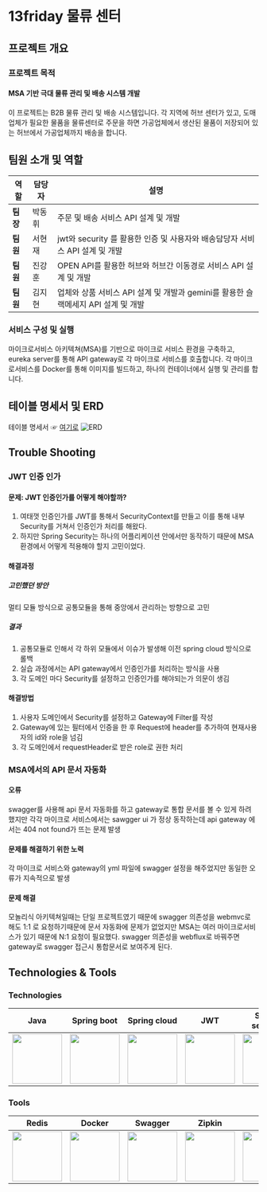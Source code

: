 # 13friday 물류 센터

## 프로젝트 개요
### 프로젝트 목적
#### MSA 기반 극대 물류 관리 및 배송 시스템 개발
이 프로젝트는 B2B 물류 관리 및 배송 시스템입니다. 각 지역에 허브 센터가  있고, 도매 업체가 필요한 물품을 물류센터로 주문을 하면 가공업체에서 생산된 물품이 저장되어 있는 허브에서 가공업체까지 배송을 합니다.

## 팀원 소개 및 역할
| 역할           | 담당자       | 설명                                              |
|----------------|--------------|---------------------------------------------------|
| **팀장** | 박동휘       | 주문 및 배송 서비스 API 설계 및 개발 |
| **팀원**  | 서현재       | jwt와 security 를 활용한 인증 및 사용자와 배송담당자 서비스 API 설계 및 개발                |
| **팀원** | 진강훈      | OPEN API를 활용한 허브와 허브간 이동경로 서비스 API 설계 및 개발                   |
| **팀원** | 김지현       | 업체와 상품 서비스 API 설계 및 개발과 gemini를 활용한 슬랙메세지 API 설계 및 개발              |

### 서비스 구성 및 실행
마이크로서비스 아키텍쳐(MSA)를 기반으로 마이크로 서비스 환경을 구축하고, eureka server를 통해 API gateway로 각 마이크로 서비스를 호출합니다. 각 마이크로서비스를 Docker를 통해 이미지를 빌드하고, 하나의 컨테이너에서 실행 및 관리를 합니다.

## 테이블 명세서 및 ERD
테이블 명세서 ☞ [여기로](https://www.notion.so/teamsparta/1b32dc3ef51480f78a3de63b4866bb54 "테이블 명세서로 이동")
![ERD](https://github.com/user-attachments/assets/ef20355a-8f16-4b0c-bc53-22acf69f98fb)
## Trouble Shooting

### JWT 인증 인가
#### 문제: JWT 인증인가를 어떻게 해야할까?
1. 여태껏 인증인가를 JWT를 통해서 SecurityContext를 만들고 이를 통해 내부 Security를 거쳐서 인증인가 처리를 해왔다.
2. 하지만 Spring Security는 하나의 어플리케이션 안에서만 동작하기 때문에 MSA환경에서 어떻게 적용해야 할지 고민이었다.
#### 해결과정
##### 고민했던 방안
멀티 모듈 방식으로 공통모듈을 통해 중앙에서 관리하는 방향으로 고민
##### 결과 
1. 공통모듈로 인해서 각 하위 모듈에서 이슈가 발생해 이전 spring cloud 방식으로 롤백
2. 실습 과정에서는 API gateway에서 인증인가를 처리하는 방식을 사용
3. 각 도메인 마다 Security를 설정하고 인증인가를 해야되는가 의문이 생김
#### 해결방법
1. 사용자 도메인에서 Security를 설정하고 Gateway에 Filter를 작성
2. Gateway에 있는 필터에서 인증을 한 후 Request에 header를 추가하여 현재사용자의 id와 role을 넘김
3. 각 도메인에서 requestHeader로 받은 role로 권한 처리

### MSA에서의 API 문서 자동화
#### 오류
swagger를 사용해 api 문서 자동화를 하고 gateway로 통합 문서를 볼 수 있게 하려 했지만  각각 마이크로 서비스에서는 sawgger ui 가 정상 동작하는데 api gateway 에서는 404 not found가 뜨는 문제 발생
#### 문제를 해결하기 위한 노력
각 마이크로 서비스와 gateway의 yml 파일에 swagger 설정을 해주었지만 동일한 오류가 지속적으로 발생
#### 문제 해결 
모놀리식 아키텍쳐일때는 단일 프로젝트였기 때문에 
swagger 의존성을 webmvc로 해도 1:1 로 요청하기때문에 문서 자동화에 문제가 없었지만 MSA는 여러 마이크로서비스가 있기 때문에 N:1 요청이 필요했다.
swagger 의존성을 webflux로 바꿔주면 gateway로 swagger 접근시 통합문서로 보여주게 된다.

## Technologies & Tools
### Technologies
| Java         | Spring boot         | Spring cloud         | JWT         | Spring security        | PostgreSQL         | JPA         | QueryDSL         |
|-------------------|-------------------|-------------------|-------------------|-------------------|-------------------|-------------------|-------------------|
|<img src="https://github.com/user-attachments/assets/dc8f8162-2695-4d47-8fcd-a4d395026bdc" width="100" height="100">  | <img src="https://github.com/user-attachments/assets/223e3dc4-ed3d-4aa1-97a1-fe5d90caae6d" width="100" height="100"> | <img src="https://github.com/user-attachments/assets/bf6231b6-6bc2-4741-8e51-dbe928c98670" width="100" height="100">| <img src="https://github.com/user-attachments/assets/f3cae58b-77e4-4813-bb4a-40e6bfb5e26a" width="100" height="100">| <img src="https://github.com/user-attachments/assets/23012343-7981-40b4-9eda-100611a21276" width="100" height="100"> | <img src="https://github.com/user-attachments/assets/97fdd97e-09a8-4a34-bcbd-a6f1aaeaf1c1" width="100" height="100"> | <img src="https://github.com/user-attachments/assets/2b9b919e-e615-4b0d-9976-b459480a78ed" width="100" height="100"> | <img src="https://github.com/user-attachments/assets/6d666579-7b45-4f62-b735-1f750ede06de" width="100" height="100">|
### Tools
| Redis         | Docker         | Swagger         | Zipkin         | Git        | GitHub         | Slack         | Discord         |
|-------------------|-------------------|-------------------|-------------------|-------------------|-------------------|-------------------|-------------------|
|<img src="https://github.com/user-attachments/assets/3e8f2836-045f-4d1a-85f1-0cab931032ea" width="100" height="100"> |<img src="https://github.com/user-attachments/assets/69bfa62f-716f-4723-956d-70c8f5de15d7" width="100" height="100"> |<img src="https://github.com/user-attachments/assets/a8dcc1e7-5534-4c2e-ae67-635ec5515cea" width="100" height="100"> |<img src="https://github.com/user-attachments/assets/cab5979a-df95-481f-9d77-6b381ab61ef8" width="100" height="100"> |<img src="https://github.com/user-attachments/assets/88d6c4c8-39b7-4147-a9b8-cc0e88535ec4" width="100" height="100"> |<img src="https://github.com/user-attachments/assets/feb0d43f-823d-4ca1-a1dc-d0db3de63c67" width="100" height="100"> |<img src="https://github.com/user-attachments/assets/89d4adf1-a52f-4c6a-8d20-725d113d0569" width="100" height="100"> |<img src="https://github.com/user-attachments/assets/67ac6f95-434f-4c12-85cf-20ce6a2d0c14" width="100" height="100"> |
